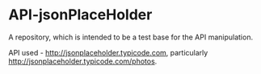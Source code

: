 # API-jsonPlaceHolder
A repository, which is intended to be a test base for the API manipulation.

API used - http://jsonplaceholder.typicode.com, particularly http://jsonplaceholder.typicode.com/photos.
